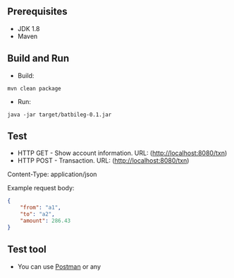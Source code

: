 ## Prerequisites
* JDK 1.8
* Maven

## Build and Run 
* Build: 
```
mvn clean package
```
* Run: 
```
java -jar target/batbileg-0.1.jar
```

## Test 
* HTTP GET - Show account information. URL: ([http://localhost:8080/txn](http://localhost:8080/txn))
* HTTP POST - Transaction. URL: ([http://localhost:8080/txn](http://localhost:8080/txn))

Content-Type: application/json

Example request body:
```JSON
{
    "from": "a1",
    "to": "a2",
    "amount": 286.43
}
```

## Test tool
* You can use [Postman](https://www.getpostman.com/downloads/) or any

